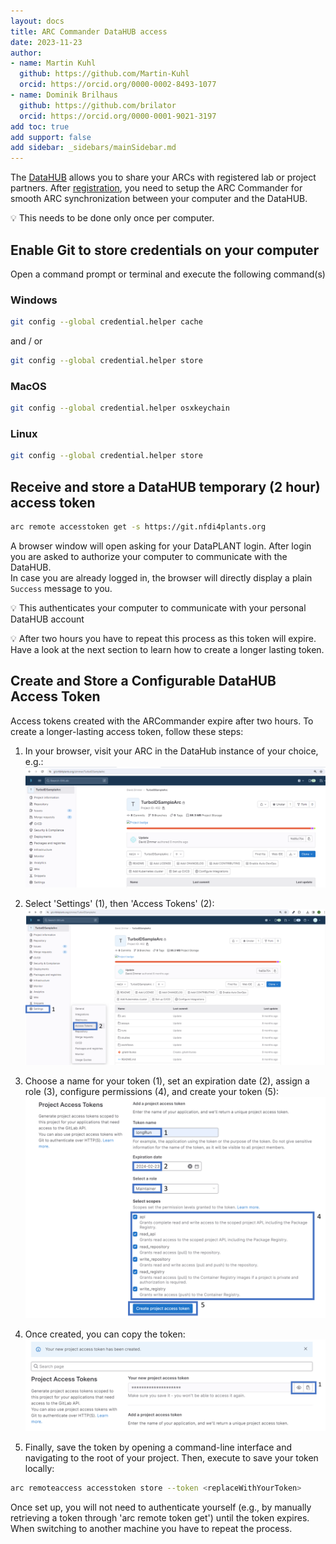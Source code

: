 ```yaml
---
layout: docs
title: ARC Commander DataHUB access
date: 2023-11-23
author:
- name: Martin Kuhl
  github: https://github.com/Martin-Kuhl
  orcid: https://orcid.org/0000-0002-8493-1077
- name: Dominik Brilhaus
  github: https://github.com/brilator
  orcid: https://orcid.org/0000-0001-9021-3197
add toc: true
add support: false
add sidebar: _sidebars/mainSidebar.md
---
```


The [DataHUB](<https://git.nfdi4plants.org>) allows you to share your ARCs with registered lab or project partners. After [registration](<https://register.nfdi4plants.org>), you need to setup the ARC Commander for smooth ARC synchronization between your computer and the DataHUB.

:bulb: This needs to be done only once per computer.

## Enable Git to store credentials on your computer

Open a command prompt or terminal and execute the following command(s)

### Windows

```bash
git config --global credential.helper cache
```

and / or  

```bash
git config --global credential.helper store
```

### MacOS

```bash
git config --global credential.helper osxkeychain
```

### Linux

```bash
git config --global credential.helper store
```

## Receive and store a DataHUB temporary (2 hour) access token

```bash
arc remote accesstoken get -s https://git.nfdi4plants.org
```

A browser window will open asking for your DataPLANT login. After login you are asked to authorize your computer to communicate with the DataHUB.  
In case you are already logged in, the browser will directly display a plain `Success` message to you.

:bulb: This authenticates your computer to communicate with your personal DataHUB account

:bulb: After two hours you have to repeat this process as this token will expire. Have a look at the next section to learn how to create a longer lasting token.

## Create and Store a Configurable DataHUB Access Token

Access tokens created with the ARCommander expire after two hours. To create a longer-lasting access token, follow these steps:

1. In your browser, visit your ARC in the DataHub instance of your choice, e.g.:
![Alt text](../img/ArcCommander_access_1.png)

2. Select 'Settings' (1), then 'Access Tokens' (2):
![Alt text](../img/ArcCommander_access_2.png)

3. Choose a name for your token (1), set an expiration date (2), assign a role (3), configure permissions (4), and create your token (5):
![Alt text](../img/ArcCommander_access_3.png)

4. Once created, you can copy the token:
![Alt text](../img/ArcCommander_access_4.png)

5. Finally, save the token by opening a command-line interface and navigating to the root of your project. Then, execute to save your token locally:

```bash
arc remoteaccess accesstoken store --token <replaceWithYourToken>
```

Once set up, you will not need to authenticate yourself (e.g., by manually retrieving a token through 'arc remote token get') until the token expires. When switching to another machine you have to repeat the process.